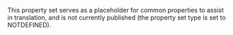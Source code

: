 This property set serves as a placeholder for common properties to assist in translation, and is not currently published (the property set type is set to NOTDEFINED).

